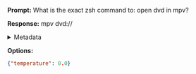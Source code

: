 **Prompt:**
What is the exact zsh command to: open dvd in mpv?


**Response:**
mpv dvd://

<details><summary>Metadata</summary>

- Duration: 1537 ms
- Datetime: 2023-08-24T17:34:51.159913
- Model: gpt-3.5-turbo-0613

</details>

**Options:**
```json
{"temperature": 0.0}
```

